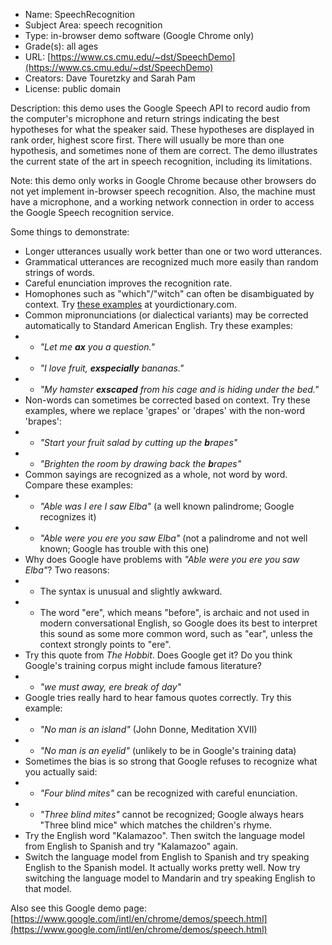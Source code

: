 * Name: SpeechRecognition
* Subject Area: speech recognition
* Type: in-browser demo software (Google Chrome only)
* Grade(s): all ages
* URL: [https://www.cs.cmu.edu/~dst/SpeechDemo](https://www.cs.cmu.edu/~dst/SpeechDemo)
* Creators: Dave Touretzky and Sarah Pam
* License: public domain

Description: this demo uses the Google Speech API to record audio from the computer's microphone and return strings indicating the best hypotheses for what the speaker said. These hypotheses are displayed in rank order, highest score first. There will usually be more than one hypothesis, and sometimes none of them are correct. The demo illustrates the current state of the art in speech recognition, including its limitations.

Note: this demo only works in Google Chrome because other browsers do not yet implement in-browser speech recognition. Also, the machine must have a microphone, and a working network connection in order to access the Google Speech recognition service.

Some things to demonstrate:
* Longer utterances usually work better than one or two word utterances.
* Grammatical utterances are recognized much more easily than random strings of words.
* Careful enunciation improves the recognition rate.
* Homophones such as "which"/"witch" can often be disambiguated by context.  Try [these examples](https://examples.yourdictionary.com/examples-of-homophones.html) at yourdictionary.com.
* Common mipronunciations (or dialectical variants) may be corrected automatically to Standard American English. Try these examples:
* * _"Let me **ax** you a question."_
* * _"I love fruit, **exspecially** bananas."_
* * _"My hamster **exscaped** from his cage and is hiding under the bed."_
* Non-words can sometimes be corrected based on context. Try these examples, where we replace 'grapes' or 'drapes' with the non-word 'brapes':
* * _"Start your fruit salad by cutting up the **b**rapes"_
* * _"Brighten the room by drawing back the **b**rapes"_
* Common sayings are recognized as a whole, not word by word. Compare these examples:
* * _"Able was I ere I saw Elba"_ (a well known palindrome; Google recognizes it)
* * _"Able were you ere you saw Elba"_ (not a palindrome and not well known; Google has trouble with this one)
* Why does Google have problems with _"Able were you ere you saw Elba"_? Two reasons:
* * The syntax is unusual and slightly awkward.
* * The word "ere", which means "before", is archaic and not used in modern conversational English, so Google does its best to interpret this sound as some more common word, such as "ear", unless the context strongly points to "ere".
* Try this quote from _The Hobbit_. Does Google get it? Do you think Google's training corpus might include famous literature?
* * _"we must away, ere break of day"_
* Google tries really hard to hear famous quotes correctly. Try this example:
* * _"No man is an island"_ (John Donne, Meditation XVII)
* * _"No man is an eyelid"_ (unlikely to be in Google's training data)
* Sometimes the bias is so strong that Google refuses to recognize what you actually said:
* * _"Four blind mites"_ can be recognized with careful enunciation.
* * _"Three blind mites"_ cannot be recognized; Google always hears "Three blind mice" which matches the children's rhyme.
* Try the English word "Kalamazoo". Then switch the language model from English to Spanish and try "Kalamazoo" again.
* Switch the language model from English to Spanish and try speaking English to the Spanish model. It actually works pretty well. Now try switching the language model to Mandarin and try speaking English to that model.

Also see this Google demo page: [https://www.google.com/intl/en/chrome/demos/speech.html](https://www.google.com/intl/en/chrome/demos/speech.html)
